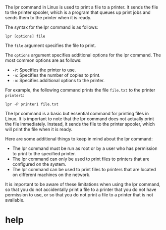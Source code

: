 The lpr command in Linux is used to print a file to a printer. It sends the file to the printer spooler, which is a program that queues up print jobs and sends them to the printer when it is ready.

The syntax for the lpr command is as follows:

```
lpr [options] file
```

The `file` argument specifies the file to print.

The `options` argument specifies additional options for the lpr command. The most common options are as follows:

* `-P`: Specifies the printer to use.
* `-n`: Specifies the number of copies to print.
* `-o`: Specifies additional options to the printer.

For example, the following command prints the file `file.txt` to the printer `printer1`:

```
lpr -P printer1 file.txt
```

The lpr command is a basic but essential command for printing files in Linux. It is important to note that the lpr command does not actually print the file immediately. Instead, it sends the file to the printer spooler, which will print the file when it is ready.

Here are some additional things to keep in mind about the lpr command:

* The lpr command must be run as root or by a user who has permission to print to the specified printer.
* The lpr command can only be used to print files to printers that are configured on the system.
* The lpr command can be used to print files to printers that are located on different machines on the network.

It is important to be aware of these limitations when using the lpr command, so that you do not accidentally print a file to a printer that you do not have permission to use, or so that you do not print a file to a printer that is not available.




# help 

```

```
